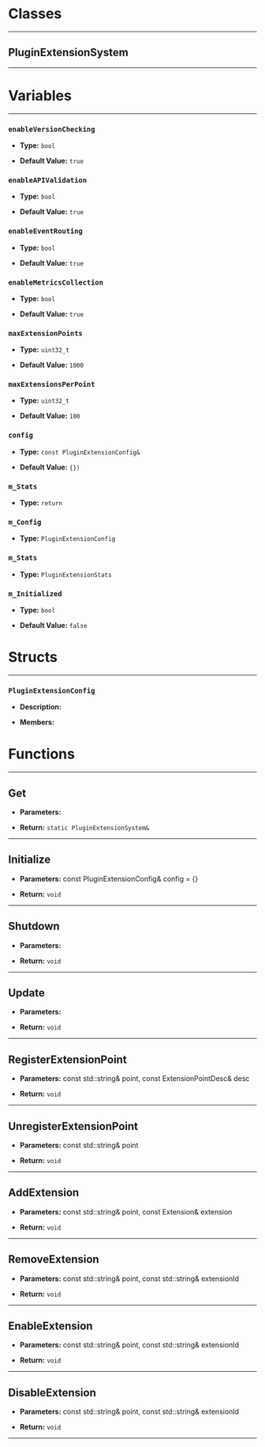 # Classes
---

## PluginExtensionSystem
---




# Variables
---

### `enableVersionChecking`

- **Type:** `bool`

- **Default Value:** `true`



### `enableAPIValidation`

- **Type:** `bool`

- **Default Value:** `true`



### `enableEventRouting`

- **Type:** `bool`

- **Default Value:** `true`



### `enableMetricsCollection`

- **Type:** `bool`

- **Default Value:** `true`



### `maxExtensionPoints`

- **Type:** `uint32_t`

- **Default Value:** `1000`



### `maxExtensionsPerPoint`

- **Type:** `uint32_t`

- **Default Value:** `100`



### `config`

- **Type:** `const PluginExtensionConfig&`

- **Default Value:** `{})`



### `m_Stats`

- **Type:** `return`



### `m_Config`

- **Type:** `PluginExtensionConfig`



### `m_Stats`

- **Type:** `PluginExtensionStats`



### `m_Initialized`

- **Type:** `bool`

- **Default Value:** `false`




# Structs
---

### `PluginExtensionConfig`

- **Description:** 

- **Members:**




# Functions
---

## Get



- **Parameters:** 

- **Return:** `static PluginExtensionSystem&`

---

## Initialize



- **Parameters:** const PluginExtensionConfig& config = {}

- **Return:** `void`

---

## Shutdown



- **Parameters:** 

- **Return:** `void`

---

## Update



- **Parameters:** 

- **Return:** `void`

---

## RegisterExtensionPoint



- **Parameters:** const std::string& point, const ExtensionPointDesc& desc

- **Return:** `void`

---

## UnregisterExtensionPoint



- **Parameters:** const std::string& point

- **Return:** `void`

---

## AddExtension



- **Parameters:** const std::string& point, const Extension& extension

- **Return:** `void`

---

## RemoveExtension



- **Parameters:** const std::string& point, const std::string& extensionId

- **Return:** `void`

---

## EnableExtension



- **Parameters:** const std::string& point, const std::string& extensionId

- **Return:** `void`

---

## DisableExtension



- **Parameters:** const std::string& point, const std::string& extensionId

- **Return:** `void`

---
